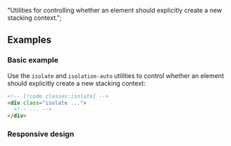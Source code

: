 "Utilities for controlling whether an element should explicitly create a new stacking context.";

## Examples

### Basic example

Use the `isolate` and `isolation-auto` utilities to control whether an element should explicitly create a new stacking context:

```html
<!-- [!code classes:isolate] -->
<div class="isolate ...">
  <!-- ... -->
</div>
```

### Responsive design